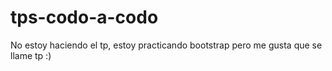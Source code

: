 # tps-codo-a-codo
No estoy haciendo el tp, estoy practicando bootstrap pero me gusta que se llame tp :)
